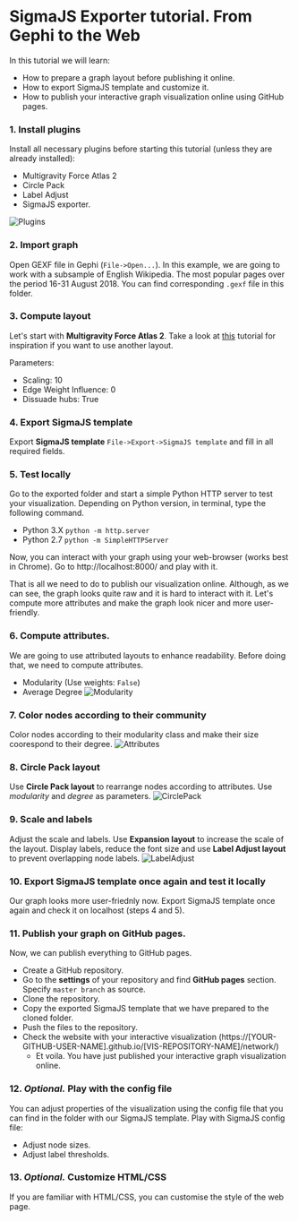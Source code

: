 # SigmaJS Exporter tutorial. From Gephi to the Web

In this tutorial we will learn:
 * How to prepare a graph layout before publishing it online.
 * How to export SigmaJS template and customize it.
 * How to publish your interactive graph visualization online using GitHub pages.

### 1. Install plugins
Install all necessary plugins before starting this tutorial (unless they are already installed):
* Multigravity Force Atlas 2
* Circle Pack
* Label Adjust
* SigmaJS exporter.

![Plugins](https://raw.githubusercontent.com/mizvol/gephi-tutorials/master/SigmaJS%20exporter/images/Plugins.png)

### 2. Import graph
Open GEXF file in Gephi (`File->Open...`). In this example, we are going to work with a subsample of English Wikipedia. The most popular pages over the period 16-31 August 2018. You can find  corresponding `.gexf` file in this folder.

### 3. Compute layout
Let's start with **Multigravity Force Atlas 2**. Take a look at [this](https://github.com/mizvol/gephi-tutorials/tree/master/Layouts) tutorial for inspiration if you want to use another layout.

Parameters:
* Scaling: 10
* Edge Weight Influence: 0
* Dissuade hubs: True

### 4. Export SigmaJS template
Export **SigmaJS template** `File->Export->SigmaJS template` and fill in all required fields.

### 5. Test locally
Go to the exported folder and start a simple Python HTTP server to test your visualization. Depending on Python version, in terminal, type the following command.

* Python 3.X `python -m http.server`
* Python 2.7 `python -m SimpleHTTPServer`

Now, you can interact with your graph using your web-browser (works best in Chrome). Go to http://localhost:8000/ and play with it.

That is all we need to do to publish our visualization online. Although, as we can see, the graph looks quite raw and it is hard to interact with it. Let's compute more attributes and make the graph look nicer and more user-friendly.

### 6. Compute attributes.
We are going to use attributed layouts to enhance readability. Before doing that, we need to compute attributes.

* Modularity (Use weights: `False`)
* Average Degree
![Modularity](https://raw.githubusercontent.com/mizvol/gephi-tutorials/master/SigmaJS%20exporter/images/modularity-degree.gif)

### 7. Color nodes according to their community
Color nodes according to their modularity class and make their size coorespond to their degree.
![Attributes](https://raw.githubusercontent.com/mizvol/gephi-tutorials/master/SigmaJS%20exporter/images/color-and-size.gif)

### 8. Circle Pack layout
Use **Circle Pack layout** to rearrange nodes according to attributes. Use *modularity* and *degree* as parameters.
![CirclePack](https://raw.githubusercontent.com/mizvol/gephi-tutorials/master/SigmaJS%20exporter/images/CirclePack.png)

### 9. Scale and labels
Adjust the scale and labels. Use **Expansion layout** to increase the scale of the layout. Display labels, reduce the font size and use **Label Adjust layout** to prevent overlapping node labels.
![LabelAdjust](https://raw.githubusercontent.com/mizvol/gephi-tutorials/master/SigmaJS%20exporter/images/scale.gif)

### 10. Export SigmaJS template once again and test it locally
Our graph looks more user-friednly now. Export SigmaJS template once again and check it on localhost (steps 4 and 5).

### 11. Publish your graph on GitHub pages.
Now, we can publish everything to GitHub pages.
* Create a GitHub repository.
* Go to the **settings** of your repository and find **GitHub pages** section. Specify `master branch` as source. 
* Clone the repository.
* Copy the exported SigmaJS template that we have prepared to the cloned folder.
* Push the files to the repository.
* Check the website with your interactive visualization (https://[YOUR-GITHUB-USER-NAME].github.io/[VIS-REPOSITORY-NAME]/network/)
    * Et voila. You have just published your interactive graph visualization online.

### 12. *Optional.* Play with the config file
You can adjust properties of the visualization using the config file that you can find in the folder with our SigmaJS template. Play with SigmaJS config file:
* Adjust node sizes.
* Adjust label thresholds.

### 13. *Optional.* Customize HTML/CSS
If you are familiar with HTML/CSS, you can customise the style of the web page.
